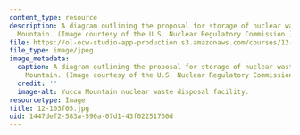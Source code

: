```yaml
---
content_type: resource
description: A diagram outlining the proposal for storage of nuclear waste at Yucca
  Mountain. (Image courtesy of the U.S. Nuclear Regulatory Commission.)
file: https://ol-ocw-studio-app-production.s3.amazonaws.com/courses/12-103-strange-bedfellows-science-and-environmental-policy-fall-2005/1447def2583a590a07d143f02251760d_12-103f05.jpg
file_type: image/jpeg
image_metadata:
  caption: A diagram outlining the proposal for storage of nuclear waste at Yucca
    Mountain. (Image courtesy of the U.S. Nuclear Regulatory Commission.)
  credit: ''
  image-alt: Yucca Mountain nuclear waste disposal facility.
resourcetype: Image
title: 12-103f05.jpg
uid: 1447def2-583a-590a-07d1-43f02251760d
---
```

